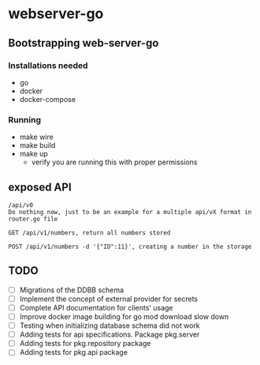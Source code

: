 # webserver-go

## Bootstrapping web-server-go

### Installations needed

- go
- docker
- docker-compose

### Running

- make wire
- make build
- make up
  - verify you are running this with proper permissions

## exposed API

```
/api/v0
Do nothing now, just to be an example for a multiple api/vX format in router.go file

GET /api/v1/numbers, return all numbers stored

POST /api/v1/numbers -d '{"ID":11}', creating a number in the storage
```

## TODO

- [ ] Migrations of the DDBB schema
- [ ] Implement the concept of external provider for secrets
- [ ] Complete API documentation for clients' usage
- [ ] Improve docker image building for go mod download slow down
- [ ] Testing when initializing database schema did not work
- [ ] Adding tests for api specifications. Package pkg.server
- [ ] Adding tests for pkg.repository package
- [ ] Adding tests for pkg.api package

